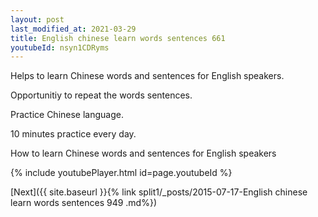 ```yaml
---
layout: post
last_modified_at: 2021-03-29
title: English chinese learn words sentences 661 
youtubeId: nsyn1CDRyms
---
```

 
 
Helps to learn Chinese words and sentences for English speakers.

Opportunitiy to repeat the words sentences. 

Practice Chinese language. 
 
10 minutes practice every day. 
 
How to learn Chinese words and sentences for English speakers 
 
{% include youtubePlayer.html id=page.youtubeId %}
 
 
[Next]({{ site.baseurl }}{% link  split1/_posts/2015-07-17-English chinese learn words sentences 949 .md%})
 
